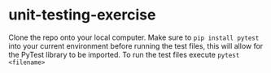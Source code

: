 # unit-testing-exercise
Clone the repo onto your local computer. 
Make sure to `pip install pytest`  into your current environment before running the test files, this will allow for the PyTest library to be imported.
To run the test files execute `pytest <filename>`
